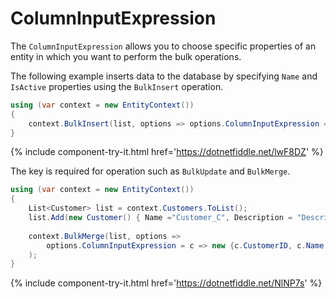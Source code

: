 # ColumnInputExpression

The `ColumnInputExpression` allows you to choose specific properties of an entity in which you want to perform the bulk operations.

The following example inserts data to the database by specifying `Name` and `IsActive` properties using the `BulkInsert` operation.

```csharp
using (var context = new EntityContext())
{
    context.BulkInsert(list, options => options.ColumnInputExpression = c => new { c.Name, c.IsActive });
}
```

{% include component-try-it.html href='https://dotnetfiddle.net/lwF8DZ' %}

The key is required for operation such as `BulkUpdate` and `BulkMerge`.

```csharp
using (var context = new EntityContext())
{
    List<Customer> list = context.Customers.ToList();
    list.Add(new Customer() { Name ="Customer_C", Description = "Description", IsActive = true });
			
    context.BulkMerge(list, options => 
        options.ColumnInputExpression = c => new {c.CustomerID, c.Name, c.IsActive }
    );
}
```
{% include component-try-it.html href='https://dotnetfiddle.net/NlNP7s' %}
